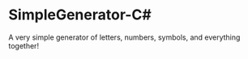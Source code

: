 # SimpleGenerator-С#
A very simple generator of letters, numbers, symbols, and everything together!
